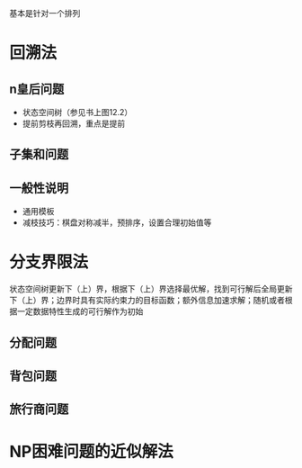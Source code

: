 基本是针对一个排列
# 回溯法
## n皇后问题
* 状态空间树（参见书上图12.2）
* 提前剪枝再回溯，重点是提前
## 子集和问题
## 一般性说明
* 通用模板
* 减枝技巧：棋盘对称减半，预排序，设置合理初始值等
# 分支界限法
状态空间树更新下（上）界，根据下（上）界选择最优解，找到可行解后全局更新下（上）界；边界时具有实际约束力的目标函数；额外信息加速求解；随机或者根据一定数据特性生成的可行解作为初始
## 分配问题
## 背包问题
## 旅行商问题
# NP困难问题的近似解法
